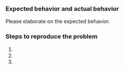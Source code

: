 ### Expected behavior and actual behavior

Please elaborate on the expected behavior.

### Steps to reproduce the problem

1.
2.
3.
